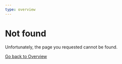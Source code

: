 ```yaml
---
type: overview
---
```


# Not found
Unfortunately, the page you requested cannot be found.

[Go back to Overview](/)
